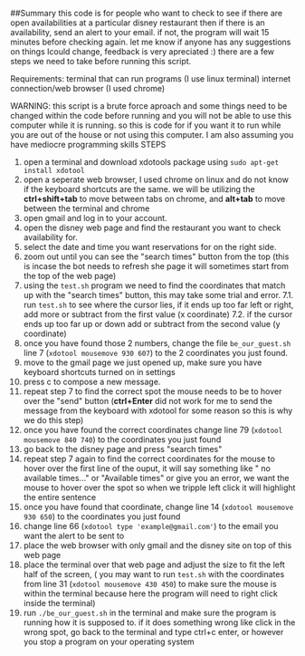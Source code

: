 ##Summary
this code is for people who want to check to see if there are open availabilities at a particular disney restaurant then if there is an availability, send an alert to your email. if not, the program will wait 15 minutes before checking again. let me know if anyone has any suggestions on things Icould change, feedback is very apreciated :)
there are a few steps we need to take before running this script.

Requirements:
terminal that can run programs (I use linux terminal)
internet connection/web browser (I used chrome)

WARNING: this script is a brute force aproach and some things need to be changed within the code before running and you will not be able to use this computer while it is running. so this is code for if you want it to run while you are out of the house or not using this computer. I am also assuming you have mediocre programming skills
STEPS
1. open a terminal and download xdotools package using `sudo apt-get install xdotool`
2. open a seperate web browser, I used chrome on linux and do not know if the keyboard shortcuts are the same. we will be utilizing the **ctrl+shift+tab** to move between tabs on chrome, and **alt+tab** to move between the terminal and chrome
3. open gmail and log in to your account.
4. open the disney web page and find the restaurant you want to check availability for.
5. select the date and time you want reservations for on the right side.
6. zoom out until you can see the "search times" button from the top (this is incase the bot needs to refresh she page it will sometimes start from the top of the web page)
7. using the `test.sh` program we need to find the coordinates that match up with the "search times" button, this may take some trial and error. 
7.1. run `test.sh` to see where the cursor lies, if it ends up too far left or right, add more or subtract from the first value (x coordinate)
7.2. if the cursor ends up too far up or down add or subtract from the second value (y coordinate)
8. once you have found those 2 numbers, change the file `be_our_guest.sh` line 7 (`xdotool mousemove 930 607`) to the 2 coordinates you just found.
9. move to the gmail page we just opened up, make sure you have keyboard shortcuts turned on in settings
10. press c to compose a new message.
11. repeat step 7 to find the correct spot the mouse needs to be to hover over the "send" button (**ctrl+Enter** did not work for me to send the message from the keyboard with xdotool for some reason so this is why we do this step)
12. once you have found the correct coordinates change line 79 (`xdotool mousemove 840 740`) to the coordinates you just found
13. go back to the disney page and press "search times"
14. repeat step 7 again to find the correct coordinates for the mouse to hover over the first line of the ouput, it will say something like " no available times..." or "Available times" or give you an error, we want the mouse to hover over the spot so when we tripple left click it will highlight the entire sentence
15. once you have found that coordinate, change line 14 (`xdotool mousemove 930 650`) to the coordinates you just found
16. change line 66 (`xdotool type 'example@gmail.com'`) to the email you want the alert to be sent to
17. place the web browser with only gmail and the disney site on top of this web page
18. place the terminal over that web page and adjust the size to fit the left half of the screen, ( you may want to run `test.sh` with the coordinates from line 31 (`xdotool mousemove 430 450`) to make sure the mouse is within the terminal because here the program will need to right click inside the terminal)
19. run `./be_our_guest.sh` in the terminal and make sure the program is running how it is supposed to. if it does something wrong like click in the wrong spot, go back to the terminal and type ctrl+c enter, or however you stop a program on your operating system

